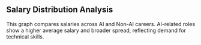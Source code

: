 ## Salary Distribution Analysis
This graph compares salaries across AI and Non-AI careers. AI-related roles show a higher average salary and broader spread, reflecting demand for technical skills.
